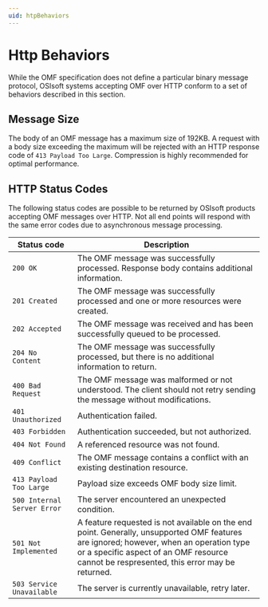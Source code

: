 ```yaml
---
uid: htpBehaviors
---
```


# Http Behaviors

While the OMF specification does not define a particular binary message protocol, OSIsoft systems accepting OMF over HTTP conform to a set of behaviors described in this section.
## Message Size

The body of an OMF message has a maximum size of 192KB. A request with a body size exceeding the maximum will be rejected with an HTTP response code 
of `413 Payload Too Large`. Compression is highly recommended for optimal performance.

## HTTP Status Codes

The following status codes are possible to be returned by OSIsoft products accepting OMF messages over HTTP. 
Not all end points will respond with the same error codes due to asynchronous message processing.

| Status code | Description |
| --- | --- |
| `200 OK` | The OMF message was successfully processed. Response body contains additional information. |
| `201 Created` | The OMF message was successfully processed and one or more resources were created. |
| `202 Accepted` | The OMF message was received and has been successfully queued to be processed. |
| `204 No Content` | The OMF message was successfully processed, but there is no additional information to return. |
| `400 Bad Request` | The OMF message was malformed or not understood. The client should not retry sending the message without modifications. |
| `401 Unauthorized` | Authentication failed. |
| `403 Forbidden` | Authentication succeeded, but not authorized. |
| `404 Not Found` | A referenced resource was not found. |
| `409 Conflict` | The OMF message contains a conflict with an existing destination resource. |
| `413 Payload Too Large` | Payload size exceeds OMF body size limit. |
| `500 Internal Server Error` | The server encountered an unexpected condition. |
| `501 Not Implemented` | A feature requested is not available on the end point. Generally, unsupported OMF features are ignored; however, when an operation type or a specific aspect of an OMF resource cannot be respresented, this error may be returned. |
| `503 Service Unavailable` | The server is currently unavailable, retry later. |
